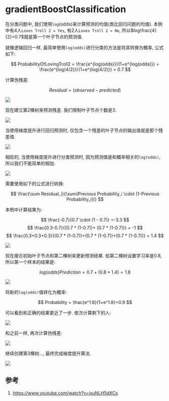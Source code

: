 # gradientBoostClassification

在分类问题中, 我们使用`log`(odds)来计算预测的均值(类比回归问题的均值). 本例中有4人`Loves Troll 2 = Yes`, 有2人`Loves Troll 2 = No`, 所以$log\frac{4}{2}=0.7$就是第一个叶子节点的预测值.

就像逻辑回归一样, 最简单使用`log(odds)`进行分类的方法是将其转换为概率, 公式如下:

$$ ProbabilityOfLovingTroll2 = \frac{e^{log(odds)}}{1+e^{log(odds)}}  = \frac{e^{log(4/2)}}{1+e^{log(4/2)}} = 0.7 $$

计算伪残差:

$$ Residual = (observed - predicted) $$

![](./梯度提升_分类/2.gif)


现在建立第2棵树来预测残差. 我们限制叶子节点个数是3.


![](./梯度提升_分类/3.gif)


当使用梯度提升进行回归预测时, 仅包含一个残差的叶子节点的输出值就是那个残差值.


![](./梯度提升_分类/4.png)

相反的, 当使用梯度提升进行分类预测时, 因为预测值是和概率相关的`log(odds)`, 所以我们不能简单的相加.

![](./梯度提升_分类/5.png)

需要使用如下的公式进行转换:

$$ \frac{\sum Residual_i}{\sum(Previous Probability_i \cdot (1-Previous Probability_i))} $$

本例中计算结果为:

$$ \frac{-0.7}{0.7 \cdot (1 - 0.7)} =-3.3 $$
$$ \frac{0.3-0.7}{(0.7 * (1-0.7))+ (0.7 * (1-0.7))} = -1 $$
$$ \frac{0.3+0.3+0.3}{(0.7 * (1-0.7))+(0.7 * (1-0.7))+(0.7 * (1-0.7))} = 1.4 $$

![](./梯度提升_分类/6.png)


现在接合初始叶子节点和第二棵树来更新预测结果. 给第二棵树设置学习率是0.8, 所以第一个样本的结果是:

$$ log(odds)Prediction = 0.7+(0.8*1.4)= 1.8 $$

![](./梯度提升_分类/7.png)

将新的`log(odds)`值转化为概率:

$$ Probability = \frac{e^1.8}{1+e^1.8}=0.9 $$

可以看到和正确的结果更近了一步. 依次计算剩下的人:

![](./梯度提升_分类/8.png)


和之前一样, 再次计算伪残差:

![](./梯度提升_分类/9.png)

继续创建第3棵树..., 最终完成梯度提升算法.

![](./梯度提升_分类/10.gif)


## 参考
1. https://www.youtube.com/watch?v=jxuNLH5dXCs










